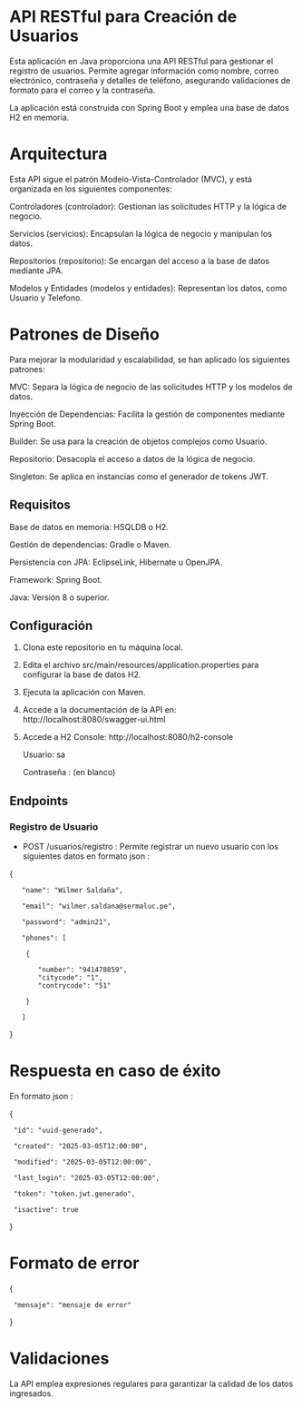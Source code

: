 # API RESTful para Creación de Usuarios

Esta aplicación en Java proporciona una API RESTful para gestionar el registro de usuarios. Permite agregar información como nombre, correo electrónico, contraseña y detalles de teléfono, asegurando validaciones de formato para el correo y la contraseña.

La aplicación está construida con Spring Boot y emplea una base de datos H2 en memoria.

# Arquitectura

Esta API sigue el patrón Modelo-Vista-Controlador (MVC), y está organizada en los siguientes componentes:


Controladores (controlador): Gestionan las solicitudes HTTP y la lógica de negocio.

Servicios (servicios): Encapsulan la lógica de negocio y manipulan los datos.

Repositorios (repositorio): Se encargan del acceso a la base de datos mediante JPA.

Modelos y Entidades (modelos y entidades): Representan los datos, como Usuario y Telefono.


# Patrones de Diseño

Para mejorar la modularidad y escalabilidad, se han aplicado los siguientes patrones:

MVC: Separa la lógica de negocio de las solicitudes HTTP y los modelos de datos.

Inyección de Dependencias: Facilita la gestión de componentes mediante Spring Boot.

Builder: Se usa para la creación de objetos complejos como Usuario.

Repositorio: Desacopla el acceso a datos de la lógica de negocio.

Singleton: Se aplica en instancias como el generador de tokens JWT.


## Requisitos

Base de datos en memoria: HSQLDB o H2.

Gestión de dependencias: Gradle o Maven.

Persistencia con JPA: EclipseLink, Hibernate u OpenJPA.

Framework: Spring Boot.

Java: Versión 8 o superior.


## Configuración

1. Clona este repositorio en tu máquina local.
2. Edita el archivo src/main/resources/application.properties para configurar la base de datos H2.
3. Ejecuta la aplicación con Maven.
4. Accede a la documentación de la API en: 
     http://localhost:8080/swagger-ui.html
5. Accede a H2 Console: 
     http://localhost:8080/h2-console
   
     Usuario: sa
   
     Contraseña : (en blanco)
   
## Endpoints

### Registro de Usuario

- POST /usuarios/registro : 
Permite registrar un nuevo usuario con los siguientes datos en formato json :

{
  
       "name": "Wilmer Saldaña",
  
       "email": "wilmer.saldana@sermaluc.pe",
  
       "password": "admin21",
  
       "phones": [
  
        {
   
           "number": "941478859",
           "citycode": "1",
           "contrycode": "51"
     
        }
   
       ]
  
}

# Respuesta en caso de éxito

En formato json :


{

     "id": "uuid-generado",
  
     "created": "2025-03-05T12:00:00",
  
     "modified": "2025-03-05T12:00:00",
  
     "last_login": "2025-03-05T12:00:00",
  
     "token": "token.jwt.generado",
  
     "isactive": true
  
}


# Formato de error

{

     "mensaje": "mensaje de error"

}

# Validaciones

La API emplea expresiones regulares para garantizar la calidad de los datos ingresados.
